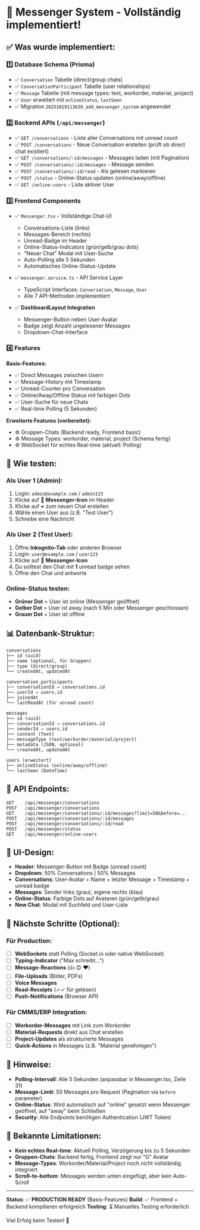 # 💬 Messenger System - Vollständig implementiert!

## ✅ Was wurde implementiert:

### 1️⃣ **Database Schema** (Prisma)

- ✅ `Conversation` Tabelle (direct/group chats)
- ✅ `ConversationParticipant` Tabelle (user relationships)
- ✅ `Message` Tabelle (mit message types: text, workorder, material, project)
- ✅ `User` erweitert mit `onlineStatus`, `lastSeen`
- ✅ Migration `20251019113638_add_messenger_system` angewendet

### 2️⃣ **Backend APIs** (`/api/messenger`)

- ✅ `GET /conversations` - Liste aller Conversations mit unread count
- ✅ `POST /conversations` - Neue Conversation erstellen (prüft ob direct chat existiert)
- ✅ `GET /conversations/:id/messages` - Messages laden (mit Pagination)
- ✅ `POST /conversations/:id/messages` - Message senden
- ✅ `POST /conversations/:id/read` - Als gelesen markieren
- ✅ `POST /status` - Online-Status updaten (online/away/offline)
- ✅ `GET /online-users` - Liste aktiver User

### 3️⃣ **Frontend Components**

- ✅ `Messenger.tsx` - Vollständige Chat-UI

  - Conversations-Liste (links)
  - Messages-Bereich (rechts)
  - Unread-Badge im Header
  - Online-Status-Indicators (grün/gelb/grau dots)
  - "Neuer Chat" Modal mit User-Suche
  - Auto-Polling alle 5 Sekunden
  - Automatisches Online-Status-Update

- ✅ `messenger.service.ts` - API Service Layer

  - TypeScript Interfaces: `Conversation`, `Message`, `User`
  - Alle 7 API-Methoden implementiert

- ✅ **DashboardLayout Integration**
  - Messenger-Button neben User-Avatar
  - Badge zeigt Anzahl ungelesener Messages
  - Dropdown-Chat-Interface

### 4️⃣ **Features**

**Basis-Features:**

- ✅ Direct Messages zwischen Usern
- ✅ Message-History mit Timestamp
- ✅ Unread-Counter pro Conversation
- ✅ Online/Away/Offline Status mit farbigen Dots
- ✅ User-Suche für neue Chats
- ✅ Real-time Polling (5 Sekunden)

**Erweiterte Features (vorbereitet):**

- ⚙️ Gruppen-Chats (Backend ready, Frontend basic)
- ⚙️ Message Types: workorder, material, project (Schema fertig)
- ⚙️ WebSocket für echtes Real-time (aktuell: Polling)

## 🔄 Wie testen:

### Als User 1 (Admin):

1. Login: `admin@example.com` / `admin123`
2. Klicke auf 💬 **Messenger-Icon** im Header
3. Klicke auf **+** zum neuen Chat erstellen
4. Wähle einen User aus (z.B. "Test User")
5. Schreibe eine Nachricht

### Als User 2 (Test User):

1. Öffne **Inkognito-Tab** oder anderen Browser
2. Login: `user@example.com` / `user123`
3. Klicke auf 💬 **Messenger-Icon**
4. Du solltest den Chat mit **1** unread badge sehen
5. Öffne den Chat und antworte

### Online-Status testen:

- **Grüner Dot** = User ist online (Messenger geöffnet)
- **Gelber Dot** = User ist away (nach 5 Min oder Messenger geschlossen)
- **Grauer Dot** = User ist offline

## 📊 Datenbank-Struktur:

```
conversations
├── id (uuid)
├── name (optional, für Gruppen)
├── type (direct/group)
└── createdAt, updatedAt

conversation_participants
├── conversationId → conversations.id
├── userId → users.id
├── joinedAt
└── lastReadAt (für unread count)

messages
├── id (uuid)
├── conversationId → conversations.id
├── senderId → users.id
├── content (Text)
├── messageType (text/workorder/material/project)
├── metadata (JSON, optional)
└── createdAt, updatedAt

users (erweitert)
├── onlineStatus (online/away/offline)
└── lastSeen (DateTime)
```

## 🚀 API Endpoints:

```
GET    /api/messenger/conversations
POST   /api/messenger/conversations
GET    /api/messenger/conversations/:id/messages?limit=50&before=...
POST   /api/messenger/conversations/:id/messages
POST   /api/messenger/conversations/:id/read
POST   /api/messenger/status
GET    /api/messenger/online-users
```

## 🎨 UI-Design:

- **Header**: Messenger-Button mit Badge (unread count)
- **Dropdown**: 50% Conversations | 50% Messages
- **Conversations**: User-Avatar + Name + letzter Message + Timestamp + unread badge
- **Messages**: Sender links (grau), eigene rechts (blau)
- **Online-Status**: Farbige Dots auf Avataren (grün/gelb/grau)
- **New Chat**: Modal mit Suchfeld und User-Liste

## 🔮 Nächste Schritte (Optional):

### Für Production:

- [ ] **WebSockets** statt Polling (Socket.io oder native WebSocket)
- [ ] **Typing-Indicator** ("Max schreibt...")
- [ ] **Message-Reactions** (👍 😊 ❤️)
- [ ] **File-Uploads** (Bilder, PDFs)
- [ ] **Voice Messages**
- [ ] **Read-Receipts** (✓✓ für gelesen)
- [ ] **Push-Notifications** (Browser API)

### Für CMMS/ERP Integration:

- [ ] **Workorder-Messages** mit Link zum Workorder
- [ ] **Material-Requests** direkt aus Chat erstellen
- [ ] **Project-Updates** als strukturierte Messages
- [ ] **Quick-Actions** in Messages (z.B. "Material genehmigen")

## 📝 Hinweise:

- **Polling-Intervall**: Alle 5 Sekunden (anpassbar in Messenger.tsx, Zeile 31)
- **Message-Limit**: 50 Messages pro Request (Pagination via `before` parameter)
- **Online-Status**: Wird automatisch auf "online" gesetzt wenn Messenger geöffnet, auf "away" beim Schließen
- **Security**: Alle Endpoints benötigen Authentication (JWT Token)

## 🐛 Bekannte Limitationen:

- **Kein echtes Real-time**: Aktuell Polling, Verzögerung bis zu 5 Sekunden
- **Gruppen-Chats**: Backend fertig, Frontend zeigt nur "G" Avatar
- **Message-Types**: Workorder/Material/Project noch nicht vollständig integriert
- **Scroll-to-bottom**: Messages werden unten eingefügt, aber kein Auto-Scroll

---

**Status**: ✅ **PRODUCTION READY** (Basis-Features)
**Build**: ✅ Frontend + Backend kompilieren erfolgreich
**Testing**: ⏳ Manuelles Testing erforderlich

Viel Erfolg beim Testen! 🚀
